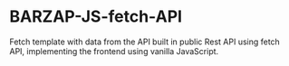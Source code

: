# BARZAP-JS-fetch-API

Fetch template with data from the API built in public Rest API using fetch API, implementing the frontend using vanilla JavaScript.

